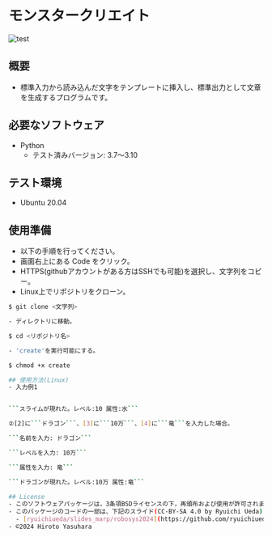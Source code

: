 # モンスタークリエイト
![test](https://github.com/kurese-ru/robosys-repo01/actions/workflows/test.yml/badge.svg)
## 概要
- 標準入力から読み込んだ文字をテンプレートに挿入し、標準出力として文章を生成するプログラムです。
## 必要なソフトウェア
- Python
  - テスト済みバージョン: 3.7〜3.10
## テスト環境
- Ubuntu 20.04
## 使用準備
- 以下の手順を行ってください。
- 画面右上にある Code をクリック。
- HTTPS(githubアカウントがある方はSSHでも可能)を選択し、文字列をコピー。
- Linux上でリポジトリをクローン。

```bash
$ git clone <文字列>

- ディレクトリに移動。

$ cd <リポジトリ名>

- 'create'を実行可能にする。

$ chmod +x create

## 使用方法(Linux)
- 入力例1


```スライムが現れた。レベル:10 属性:水```

②[2]に```ドラゴン```、[3]に```10万```、[4]に```竜```を入力した場合。

```名前を入力: ドラゴン```

```レベルを入力: 10万```

```属性を入力: 竜```

```ドラゴンが現れた。レベル:10万 属性:竜```

## License
- このソフトウェアパッケージは，3条項BSDライセンスの下，再頒布および使用が許可されます。
- このパッケージのコードの一部は、下記のスライド(CC-BY-SA 4.0 by Ryuichi Ueda) のものを、本人の許可を得て自身の著作としたものです。
  - [ryuichiueda/slides_marp/robosys2024](https://github.com/ryuichiueda/slides_marp/tree/master/robosys2024)
- ©2024 Hiroto Yasuhara

